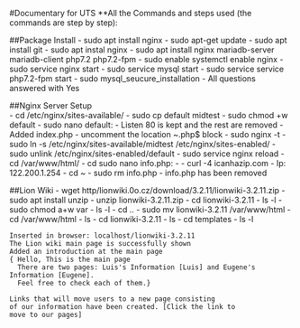 #Documentary for UTS 
**All the Commands and steps used (the commands are step by step):

##Package Install
    - sudo apt install nginx
    - sudo apt-get update
    - sudo apt install git
    - sudo apt instal nginx
    - sudo apt install nginx mariadb-server mariadb-client php7.2 php7.2-fpm
    - sudo enable systemctl enable nginx
    - sudo service nginx start
    - sudo service mysql start
    - sudo service service php7.2-fpm start
    - sudo mysql_seucure_installation
    - All questions answered with Yes

##Nginx Server Setup  
    - cd /etc/nginx/sites-available/
    - sudo cp default midtest
    - sudo chmod +w default
    - sudo nano default:
        - Listen 80 is kept and the rest are removed
        - Added index.php
        - uncomment the location ~\.php$ block
    - sudo nginx -t
    - sudo ln -s /etc/nginx/sites-available/midtest /etc/nginx/sites-enabled/
    - sudo unlink /etc/nginx/sites-enabled/default
    - sudo service nginx reload
    - cd /var/www/html/
    - cd sudo nano info.php:
        - <?php phpinfo(); ?>
    - curl -4 icanhazip.com
    - Ip: 122.200.1.254
    - cd ~
    - sudo rm info.php
    - info.php has been removed

##Lion Wiki
    - wget http/lionwiki.0o.cz/download/3.2.11/lionwiki-3.2.11.zip
    - sudo apt install unzip
    - unzip lionwiki-3.2.11.zip
    - cd lionwiki-3.2.11
    - ls -l
    - sudo chmod a+w var
    - ls -l
    - cd ..
    - sudo mv lionwiki-3.2.11 /var/www/html
    - cd /var/www/html
    - ls
    - cd lionwiki-3.2.11
    - ls
    - cd templates
    - ls -l

    Inserted in browser: localhost/lionwiki-3.2.11
    The Lion wiki main page is successfully shown
    Added an introduction at the main page
    { Hello, This is the main page
      There are two pages: Luis's Information [Luis] and Eugene's Information [Eugene].
      Feel free to check each of them.}

    Links that will move users to a new page consisting
    of our information have been created. [Click the link to
    move to our pages]
    





    


    




